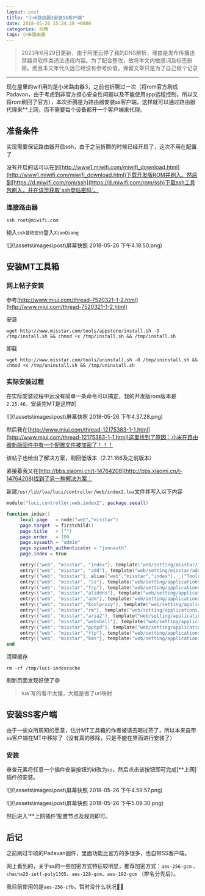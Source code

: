 ```yaml
---
layout: post
title: "小米路由器3安装SS客户端"
date: 2018-05-26 15:24:28 +0800
categories: 折腾 
tags: 小米路由器
---
```


> 2023年6月29日更新，由于阿里云停了我的DNS解析，理由是发布传播违禁器具软件类违法违规内容。为了配合整改，故将本文内敏感词及标签删除。而且本文年代久远已经没有参考价值，保留文章只是为了自己做个记录

---

现在屋里的wifi用的是小米路由器3，之前也折腾过一次（将rom官方刷成Padavan，由于考虑到非官方担心安全性问题以及不能使用app远程控制，所以又将rom刷回了官方），本次折腾是为路由器安装ss客户端，这样就可以通过路由器代理来**上网，而不需要每个设备都开一个客户端来代理。

## 准备条件
实现需要保证路由器开启ssh，由于之前折腾的时候已经开启了，这次不用在配置了

没有开启的话可以在到[http://www1.miwifi.com/miwifi_download.html](http://www1.miwifi.com/miwifi_download.html)下载开发版ROM并刷入。然后到[https://d.miwifi.com/rom/ssh](https://d.miwifi.com/rom/ssh)下载ssh工具包刷入，并在该页获取`ssh登陆密码`。

### 连接路由器
```shell
ssh root@miwifi.com
```
输入`ssh登陆密码`登入`XiaoQiang`

![](\assets\images\post\屏幕快照 2018-05-26 下午4.18.50.png)

## 安装MT工具箱

### 网上帖子安装
参考[http://www.miui.com/thread-7520321-1-2.html](http://www.miui.com/thread-7520321-1-2.html)

安装
```shell
wget http://www.misstar.com/tools/appstore/install.sh -O /tmp/install.sh && chmod +x /tmp/install.sh && /tmp/install.sh
```

卸载
```shell
wget http://www.misstar.com/tools/uninstall.sh -O /tmp/uninstall.sh && chmod +x /tmp/uninstall.sh && /tmp/uninstall.sh
```

### 实际安装过程

在实际安装过程中远没有简单一条命令可以搞定，我的开发版rom版本是`2.25.46`，安装完MT是这样的

![](\assets\images\post\屏幕快照 2018-05-26 下午4.37.28.png)

然后我在[http://www.miui.com/thread-12175383-1-1.html](http://www.miui.com/thread-12175383-1-1.html)这里找到了原因：小米在路由器新版固件中有一个配置文件被加密了！！！

该帖子也给出了解决方案，刷回低版本（2.21.166及之前版本）

紧接着我又在[http://bbs.xiaomi.cn/t-14764208](http://bbs.xiaomi.cn/t-14764208)找到了另一种解决方案：

新建`/usr/lib/lua/luci/controller/web/index2.lua`文件并写入以下内容

```lua
module("luci.controller.web.index2", package.seeall) 

function index()      
     local page   = node("web","misstar")          
     page.target  = firstchild()         
     page.title   = ("")          
     page.order   = 100          
     page.sysauth = "admin"          
     page.sysauth_authenticator = "jsonauth"          
     page.index = true          

     entry({"web", "misstar", "index"}, template("web/setting/misstar/index"), _("Tools"), 81)          
     entry({"web", "misstar", "add"}, template("web/setting/misstar/add"), _("Tools"), 82)          
     entry({"web", "misstar"}, alias("web","misstar","index"), _("Tools"), 80)          
     entry({"web", "misstar", "ss"}, template("web/setting/applications/ss/html/ss"), _("Tools"), 85)          
     entry({"web", "misstar","frp"}, template("web/setting/applications/frp/html/frp"), _("Tools"), 85)          
     entry({"web", "misstar","aliddns"}, template("web/setting/applications/aliddns/html/aliddns"), _("Tools"), 85)  
     entry({"web", "misstar","adm"}, template("web/setting/applications/adm/html/adm"), _("Tools"), 85)    
     entry({"web", "misstar","koolproxy"}, template("web/setting/applications/koolproxy/html/koolproxy"), _("Tools"), 85)
     entry({"web", "misstar","rm"}, template("web/setting/applications/rm/html/rm"), _("Tools"), 85)
     entry({"web", "misstar","aria2"}, template("web/setting/applications/aria2/html/aria2"), _("Tools"), 85) 
     entry({"web", "misstar","webshell"}, template("web/setting/applications/webshell/html/webshell"), _("Tools"), 85)
     entry({"web", "misstar","pptpd"}, template("web/setting/applications/pptpd/html/pptpd"), _("Tools"), 85)  
     entry({"web", "misstar","ftp"}, template("web/setting/applications/ftp/html/ftp"), _("Tools"), 85)
     entry({"web", "misstar","kms"}, template("web/setting/applications/kms/html/kms"), _("Tools"), 85)  
end  
```
清理缓存
```
rm -rf /tmp/luci-indexcache 
```

刷新页面发现好使了😄

> lua`写的看不太懂，大概是做了url映射

## 安装SS客户端
由于一些众所周知的愿意，估计MT工具箱的作者被请去喝过茶了，所以本来自带ss客户端在MT中移除了（没有真的移除，只是不能在界面进行安装了）

### 安装
审查元素将任意一个插件安装按钮的id改为`ss`，然后点击该按钮即可完成[**上网]插件的安装。

![](\assets\images\post\屏幕快照 2018-05-26 下午4.59.57.png)

![](\assets\images\post\屏幕快照 2018-05-26 下午5.09.30.png)

然后进入‘**上网插件’配置节点及规则即可。

## 后记

之前刷过华硕的Padavan固件，里面功能比官方的多很多，也自带SS客户端。

网上看到的，关于ss的一些加密方式特征较明显，推荐加密方式：`aes-256-gcm` 、`chacha20-ietf-poly1305`、`aes-128-gcm`、`aes-192-gcm` （排名分先后）。

我目前使用的是`aes-256-cfb`，暂时没什么状况🤦‍♂️

